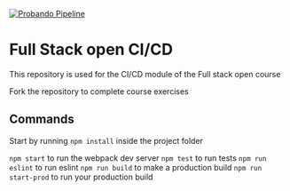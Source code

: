 [![Probando Pipeline](https://github.com/RusselUc/explame-ci-cd/actions/workflows/pipeline.yml/badge.svg)](https://github.com/RusselUc/explame-ci-cd/actions/workflows/pipeline.yml)
# Full Stack open CI/CD

This repository is used for the CI/CD module of the Full stack open course

Fork the repository to complete course exercises

## Commands

Start by running `npm install` inside the project folder

`npm start` to run the webpack dev server
`npm test` to run tests
`npm run eslint` to run eslint
`npm run build` to make a production build
`npm run start-prod` to run your production build
